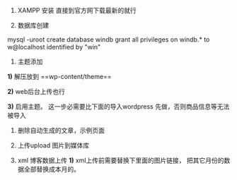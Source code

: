 1. XAMPP 安装
直接到官方网下载最新的就行

1.  数据库创建

mysql -uroot
create database windb
grant all privileges on windb.* to w@localhost identified by "win"

1. 主题添加

**1)**  解压放到 ==wp-content/theme==

**2)**  web后台上传也行

**3)**  启用主题。 这一步必需要比下面的导入wordpress 先做，否则商品信息等无法被导入

1. 删除自动生成的文章，示例页面

1. 上传upload 图片到媒体库

1. xml 博客数据上传
**1)** xml上传前需要替换下里面的图片链接， 把其它月份的数据全部替换成本月的。







